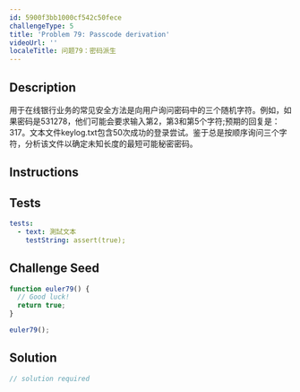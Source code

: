```yaml
---
id: 5900f3bb1000cf542c50fece
challengeType: 5
title: 'Problem 79: Passcode derivation'
videoUrl: ''
localeTitle: 问题79：密码派生
---
```


## Description
<section id="description">用于在线银行业务的常见安全方法是向用户询问密码中的三个随机字符。例如，如果密码是531278，他们可能会要求输入第2，第3和第5个字符;预期的回复是：317。文本文件keylog.txt包含50次成功的登录尝试。鉴于总是按顺序询问三个字符，分析该文件以确定未知长度的最短可能秘密密码。 </section>

## Instructions
<section id="instructions">
</section>

## Tests
<section id='tests'>

```yml
tests:
  - text: 測試文本
    testString: assert(true);

```

</section>

## Challenge Seed
<section id='challengeSeed'>

<div id='js-seed'>

```js
function euler79() {
  // Good luck!
  return true;
}

euler79();

```

</div>



</section>

## Solution
<section id='solution'>

```js
// solution required
```
</section>
